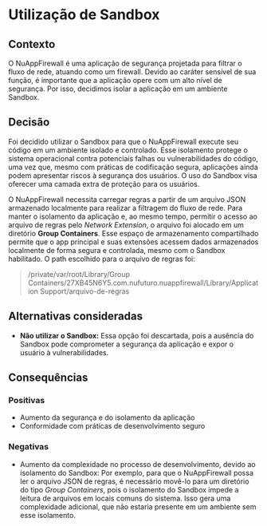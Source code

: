 # Utilização de Sandbox

## Contexto
O NuAppFirewall é uma aplicação de segurança projetada para filtrar o fluxo de rede, atuando como um firewall. Devido ao caráter sensível de sua função, é importante que a aplicação opere com um alto nível de segurança. Por isso, decidimos isolar a aplicação em um ambiente Sandbox.

## Decisão
Foi decidido utilizar o Sandbox para que o NuAppFirewall execute seu código em um ambiente isolado e controlado. Esse isolamento protege o sistema operacional contra potenciais falhas ou vulnerabilidades do código, uma vez que, mesmo com práticas de codificação segura, aplicações ainda podem apresentar riscos à segurança dos usuários. O uso do Sandbox visa oferecer uma camada extra de proteção para os usuários.

O NuAppFirewall necessita carregar regras a partir de um arquivo JSON armazenado localmente para realizar a filtragem do fluxo de rede. Para manter o isolamento da aplicação e, ao mesmo tempo, permitir o acesso ao arquivo de regras pelo *Network Extension*, o arquivo foi alocado em um diretório **Group Containers**. Esse espaço de armazenamento compartilhado permite que o app principal e suas extensões acessem dados armazenados localmente de forma segura e controlada, mesmo com o Sandbox habilitado. O path escolhido para o arquivo de regras foi:

> /private/var/root/Library/Group Containers/27XB45N6Y5.com.nufuturo.nuappfirewall/Library/Application Support/arquivo-de-regras

## Alternativas consideradas
* **Não utilizar o Sandbox:** Essa opção foi descartada, pois a ausência do Sandbox pode comprometer a segurança da aplicação e expor o usuário à vulnerabilidades.

## Consequências

### Positivas

* Aumento da segurança e do isolamento da aplicação
* Conformidade com práticas de desenvolvimento seguro

### Negativas

* Aumento da complexidade no processo de desenvolvimento, devido ao isolamento do Sandbox: Por exemplo, para que o NuAppFirewall possa ler o arquivo JSON de regras, é necessário movê-lo para um diretório do tipo *Group Containers*, pois o isolamento do Sandbox impede a leitura de arquivos em locais comuns do sistema. Isso gera uma complexidade adicional, que não estaria presente em um ambiente sem esse isolamento.
